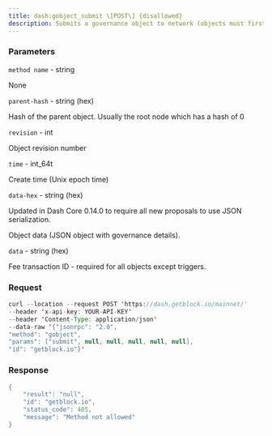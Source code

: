 ```yaml
---
title: dash:gobject_submit \[POST\] {disallowed}
description: Submits a governance object to network (objects must first be preparedvia gobject prepare).
---
```


### Parameters


`method name` - string

None

`parent-hash` - string (hex)

Hash of the parent object. Usually the root node which has a hash of 0

`revision` - int

Object revision number

`time` - int_64t

Create time (Unix epoch time)

`data-hex` - string (hex)

Updated in Dash Core 0.14.0 to require all new proposals to use JSON
serialization.

Object data (JSON object with governance details).

`data` - string (hex)

Fee transaction ID - required for all objects except triggers.

### Request

``` java
curl --location --request POST 'https://dash.getblock.io/mainnet/' 
--header 'x-api-key: YOUR-API-KEY' 
--header 'Content-Type: application/json' 
--data-raw '{"jsonrpc": "2.0",
"method": "gobject",
"params": ["submit", null, null, null, null, null],
"id": "getblock.io"}'
```

###  Response

``` java
{
    "result": "null",
    "id": "getblock.io",
    "status_code": 405,
    "message": "Method not allowed"
}
```

